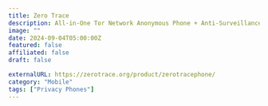 ```yaml
---
title: Zero Trace
description: All-in-One Tor Network Anonymous Phone + Anti-Surveillance Toolkit
image: ""
date: 2024-09-04T05:00:00Z
featured: false
affiliated: false
draft: false

externalURL: https://zerotrace.org/product/zerotracephone/
category: "Mobile"
tags: ["Privacy Phones"]
---
```

